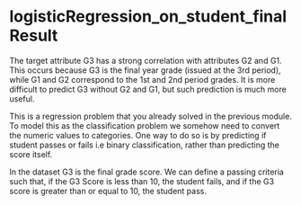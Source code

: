 # logisticRegression_on_student_finalResult

The target attribute G3 has a strong correlation with attributes G2 and G1. This occurs because G3 is the final year grade (issued at the 3rd period), while G1 and G2 correspond to the 1st and 2nd period grades. It is more difficult to predict G3 without G2 and G1, but such prediction is much more useful.

This is a regression problem that you already solved in the previous module. To model this as the classification problem we somehow need to convert the numeric values to categories. One way to do so is by predicting if student passes or fails i.e binary classification, rather than predicting the score itself.

In the dataset G3 is the final grade score. We can define a passing criteria such that, if the G3 Score is less than 10, the student fails, and if the G3 score is greater than or equal to 10, the student pass.
